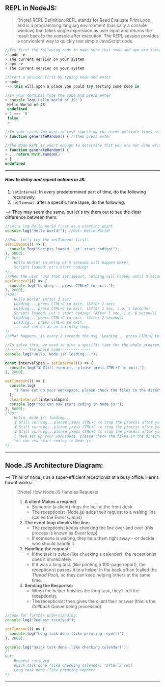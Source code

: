## REPL in NodeJS:

> [!Note] REPL Definition:
> REPL stands for Read Evaluate Print Loop, and is a programming languag environment (basically a console window) that takes single expression as user input and returns the result back to the console after execution. The REPL session provides a convienient way to quickly test simple JavaScript code.

```js
//Try first the following code to make sure that node and npm are installed
> node -v
> The current version on your system
> npm -v
> The current version on your system

//Start a session first by typing node and enter
> node
--> this will open a place you could try testing some code in

//In your terminal type the code and press enter
> console.log('Hello World of JS!')
 Hello World of JS!
 undefined
> 5 === '5'
 false
 >

//In some cases you want to test something tha needs multiple lines as functions, to do that, write the first line and enter
> function generateRandom() { //then press enter

//The Node REPL is smart enough to determine that you are not done writing your code yet, and it will go into a multi-line mode for you to type in more code. Now finish your function definition and press enter:
> function generateRandom() {
> ...return Math.random()
> }
undefined

```

---

##### How to delay and repeat actions in JS:

1. `setInterval`: In every predetermined part of time, do the following recursively.
2. `setTimeout`: after a specific time lapse, do the following.

--> They may seem the same, but let's try them out to see the clear difference between them:

```js
//Let's log Hello World first as a starting point
console.log("Hello World!"); //Out: Hello World!

//Now, let's try the setTimeout first:
setTimeout(() => {
  console.log("Scripts loaded! Let' start coding!");
}, 5000);
/* Out: 
	Hello World! (a delay of 5 seconds will happen here)
	Scripts loaded! et's start coding!
*/
//When the user runs that setTimeout, nothing will happen until 5 seconds pass, which may make the user think the program crashed, and here comes the importance of setInterval
setInterval(() => {
  console.log("Loading... press CTRL+C to exit.");
}, 2000);
/*Out:
	Hello World! (After 2 sec)
	Loading... press CTRL+C to exit. (After 2 sec)
	Loading... press CTRL+C to exit. (After 1 sec, i.e. 5 seconds)
	Scripts loaded! Let's start coding! (After 1 sec, i.e. 6 seconds)
	Loading... press CTRL+C to exit. (After 2 seconds)
	Loading... press CTRL+C to exit.
	... and son on as an infinity loop
*/
//What happens, is every 2 seconds the msg 'Loading... press CTRL+C to exit.' is printed, so it will continue like that even after the timeout was loaded, unless the user presses CTRL+C

//To solve this, we need to give a specific time for the whole program, let's say 8 seconds, when the 8 seconds finish, the program should stop automatically if the user didn't interrupt in the middle
//---------The whole code--------------
console.log("Hello, Node.js! loading...");

const intervalSpan = setInterval(() => {
  console.log("⏳ Still running...please press CTRL+C to exit.");
}, 2000);

setTimeout(() => {
  console.log(
    "I have set up your workspace, please check the files in the directory."
  );
  clearInterval(intervalSpan);
  console.log("You can now start coding in Node.js!");
}, 8000);
/*Out:
	Hello, Node.js! loading...
	⏳ Still running...please press CTRL+C to stop the process after you finish.
	⏳ Still running...please press CTRL+C to stop the process after you finish.
	⏳ Still running...please press CTRL+C to stop the process after you finish.
	I have set up your workspace, please check the files in the directory.
	You can now start coding in Node.js!
*/
```

---

## Node.JS Architecture Diagram:

--> Think of node.js as a super-efficient receptionist at a busy office. Here's how it works:

> [!Note] How Node.JS Handles Requests
>
> 1. **A client Makes a request**:
>    - Someone (a client) rings the bell at the front desk
>    - The receptionist (Node.js) adds their request to a waiting line (called the _Event Queue_)
> 2. **The event loop checks the line:**
>    - The receptionist keeps checking the line over and over (this process is known as _Event loop_)
>    - If someone is waiting, they help them right away --or decide who should handle it.
> 3. **Handling the request:**
>    - If the task is _quick_ (like checking a calender), the receptionist does it immediately.
>    - If it was a _long_ task (like printing a 100-page report), the receptionist passes it to a helper in the back office (called the _Thread Pool_), so they can keep helping others at the same time.
> 4. **Sending the Response:**
>    - When the helper finishes the long task, they'll tell the receptionist.
>    - The receptionist then gives the client their answer (this is the _Callback Queue_ being processed).

```js
//Code for further understanding:
console.log("Request received");

setTimeout(() => {
  console.log("Long task done (like printing report)");
}, 2000);

console.log("Quick task done (like checking calendar)");
/*
Out:
	Request recieved
	Quick task done (like checking calender) (after 2 sec)
	Long task done (like printing report)
*/
```

---
